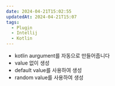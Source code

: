 ```yaml
---
date: 2024-04-21T15:02:55
updatedAt: 2024-04-21T15:07
tags:
  - Plugin
  - Intellij
  - Kotlin
---
```

- kotlin aurgument를 자동으로 만들어줍니다
- value 없이 생성
- default value를 사용하여 생성
- random value를 사용하여 생성
